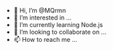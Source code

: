 - 👋 Hi, I’m @MQrmn
- 👀 I’m interested in ...
- 🌱 I’m currently learning Node.js
- 💞️ I’m looking to collaborate on ...
- 📫 How to reach me ...

<!---
MQrmn/MQrmn is a ✨ special ✨ repository because its `README.md` (this file) appears on your GitHub profile.
You can click the Preview link to take a look at your changes.
--->
